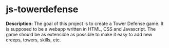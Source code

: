 js-towerdefense
===============

**Description:** The goal of this project is to create a Tower Defense game. It
is supposed to be a webapp written in HTML, CSS and Javascript. The game should
be as extensible as possible to make it easy to add new creeps, towers, skills,
etc.
